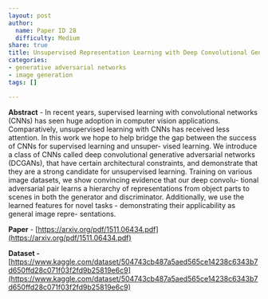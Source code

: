 ```yaml
---
layout: post
author:
  name: Paper ID 28
  difficulty: Medium
share: true
title: Unsupervised Representation Learning with Deep Convolutional Generative Adversarial Networks
categories:
- generative adversarial networks
- image generation
tags: []

---
```

**Abstract** - In recent years, supervised learning with convolutional networks (CNNs) has
seen huge adoption in computer vision applications. Comparatively, unsupervised
learning with CNNs has received less attention. In this work we hope to help
bridge the gap between the success of CNNs for supervised learning and unsuper-
vised learning. We introduce a class of CNNs called deep convolutional generative
adversarial networks (DCGANs), that have certain architectural constraints, and
demonstrate that they are a strong candidate for unsupervised learning. Training
on various image datasets, we show convincing evidence that our deep convolu-
tional adversarial pair learns a hierarchy of representations from object parts to
scenes in both the generator and discriminator. Additionally, we use the learned
features for novel tasks - demonstrating their applicability as general image repre-
sentations.

**Paper** - [https://arxiv.org/pdf/1511.06434.pdf](https://arxiv.org/pdf/1511.06434.pdf)

**Dataset -** [https://www.kaggle.com/dataset/504743cb487a5aed565ce14238c6343b7d650ffd28c071f03f2fd9b25819e6c9](https://www.kaggle.com/dataset/504743cb487a5aed565ce14238c6343b7d650ffd28c071f03f2fd9b25819e6c9)
    